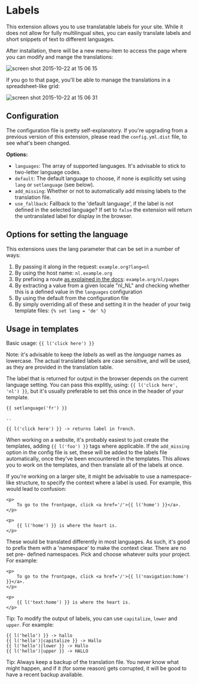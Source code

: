 Labels
======

This extension allows you to use translatable labels for your site. While it
does not allow for fully multilingual sites, you can easily translate labels
and short snippets of text to different languages.

After installation, there will be a new menu-item to access the page where you
can modify and mange the translations:

![screen shot 2015-10-22 at 15 06 15](https://cloud.githubusercontent.com/assets/1833361/10665901/8cb062aa-78ce-11e5-8742-5b1a2e142b6a.png)

If you go to that page, you'll be able to manage the translations in a
spreadsheet-like grid:

![screen shot 2015-10-22 at 15 06 31](https://cloud.githubusercontent.com/assets/1833361/10665902/8cb2345e-78ce-11e5-9203-031146dc0976.png)


Configuration
-------------
The configuration file is pretty self-explanatory. If you're upgrading from a
previous version of this extension, please read the `config.yml.dist` file, to
see what's been changed.

**Options:**

 - `languages`: The array of supported languages. It's advisable to stick to
   two-letter language codes.
 - `default`: The default language to choose, if none is explicitly set using
   `lang` or `setlanguage` (see below).
 - `add_missing`: Whether or not to automatically add missing labels to the
   translation file.
 - `use_fallback`: Fallback to the 'default language', if the label is not
   defined in the selected language? If set to `false` the extension will
   return the untranslated label for display in the browser.


Options for setting the language
--------------------------------
This extensions uses the lang parameter that can be set in a number of ways:

 1. By passing it along in the request: `example.org?lang=nl`
 2. By using the host name: `nl.example.org`
 3. By prefixing a route [as explained in the docs](https://docs.bolt.cm/howto/building-multilingual-websites#defining-routes): 
    `example.org/nl/pages`
 4. By extracting a value from a given locale "nl_NL" and checking whether this
    is a defined value in the `languages` configuration
 5. By using the default from the configuration file
 6. By simply overriding all of these and setting it in the header of your twig
    template files: `{% set lang = 'de' %}`

Usage in templates
------------------

Basic usage: `{{ l('click here') }}`

Note: it's advisable to keep the _labels_ as well as the _language_ names as
lowercase. The actual translated labels are case sensitive, and will be used,
as they are provided in the translation table.

The label that is returned for output in the browser depends on the current
language setting. You can pass this explitly, using: `{{ l('click here', 'nl')
}}`, but it's usually preferable to set this once in the header of your
template.

```
{{ setlanguage('fr') }}

..

{{ l('click here') }} -> returns label in french.

```

When working on a website, it's probably easiest to just create the templates,
adding `{{ l('foo') }}` tags where applicable. If the `add_missing` option in
the config file is set, these will be added to the labels file automatically,
once they've been encountered in the templates. This allows you to work on the
templates, and then translate all of the labels at once.

If you're working on a larger site, it might be advisable to use a namespace-
like structure, to specify the context where a label is used. For example, this
would lead to confusion:

```
<p>
    To go to the frontpage, click <a href='/'>{{ l('home') }}</a>.
</p>

<p>
    {{ l('home') }} is where the heart is.
</p>
```

These would be translated differently in most languages. As such, it's good to
prefix them with a 'namespace' to make the context clear. There are no set pre-
defined namespaces. Pick and choose whatever suits your project. For example:

```
<p>
    To go to the frontpage, click <a href='/'>{{ l('navigation:home') }}</a>.
</p>

<p>
    {{ l('text:home') }} is where the heart is.
</p>
```

Tip: To modify the output of labels, you can use `capitalize`, `lower` and
`upper`. For example:

```
{{ l('hello') }} -> hallo
{{ l('hello')|capitalize }} -> Hallo
{{ l('hello')|lower }} -> Hallo
{{ l('hello')|upper }} -> HALLO
```

Tip: Always keep a backup of the translation file. You never know what might
happen, and if it (for some reason) gets corrupted, it will be good to have a
recent backup available.

